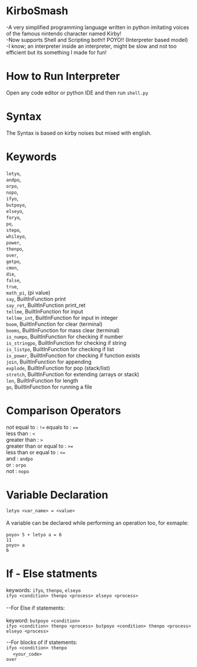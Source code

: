 # KirboSmash
-A very simplified programming language written in python imitating voices of the famous nintendo character named Kirby!
<br>-Now supports Shell and Scripting both!! POYO!! (Interpreter based model)
<br>-I know; an interpreter inside an interpreter, might be slow and not too efficient but its something I made for fun!

# How to Run Interpreter
Open any code editor or python IDE and then run `shell.py`
# Syntax

The Syntax is based on kirby noises but mixed with english. 

# Keywords
  `letyo`, <br />
  `andpo`, <br />
  `orpo`,<br />
  `nopo`,<br />
  `ifyo`,<br />
  `butpoyo`,<br />
  `elseyo`,<br />
  `foryo`,<br />
  `po`,<br />
  `stepo`,<br />
  `whileyo`,<br />
  `power`,<br />
  `thenpo`,<br />
  `over`,<br />
  `getpo`,<br />
  `cmon`,<br />
  `die`,<br />
  `false`, <br />
  `true`, <br />
  `math_pi`, (pi value)<br />
`say`, BuiltInFunction print<br />
`say_ret`, BuiltInFunction print_ret<br />
`tellme`, BuiltInFunction for input<br />
`tellme_int`, BuiltInFunction for input in integer<br />
`boom`, BuiltInFunction for clear (terminal)<br />
`booms`, BuiltInFunction for mass clear (terminal)<br />
`is_numpo`, BuiltInFunction for checking if number<br />
`is_stringpo`, BuiltInFunction for checking if string<br />
`is_listpo`, BuiltInFunction for checking if list<br />
`is_power`, BuiltInFunction for checking if function exists<br />
`join`, BuiltInFunction for appending<br />
`explode`, BuiltInFunction for pop (stack/list)<br />
`stretch`, BuiltInFunction for extending (arrays or stack)<br />
`len`, BuiltInFunction for length<br />
`go`, BuiltInFunction for running a file<br />

# Comparison Operators

not equal to : `!=`
equals to : `==`
<br /> less than : `<`
<br /> greater than : `>`
<br /> greater than or equal to : `>=`
<br /> less than or equal to : `<=`
<br /> and : `andpo`
<br /> or : `orpo`
<br /> not : `nopo`

# Variable Declaration

`letyo <var_name> = <value>`
<br /><br />
A variable can be declared while performing an operation too, for exmaple:<br />
<br />`poyo> 5 + letyo a = 6`
<br />`11`
<br /> `poyo> a`
<br /> `6`

# If - Else statments 
keywords: `ifyo`, `thenpo`, `elseyo`
<br />
`ifyo <condition> thenpo <process> elseyo <process>`
<br />
<br />
--For Else if statements:
<br />
<br /> keyword: `butpoyo <condition>`
<br /> `ifyo <condition> thenpo <process> butpoyo <condition> thenpo <process> elseyo <process>`

--For blocks of if statements:
<br />
`ifyo <condition> thenpo` <br />
&emsp; `<your_code>` <br />
`over`

